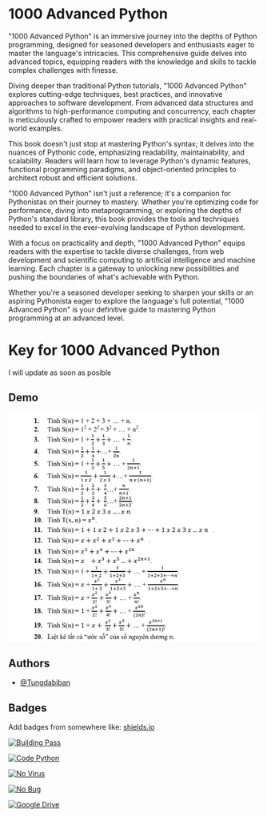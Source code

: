 
# 1000 Advanced Python


"1000 Advanced Python" is an immersive journey into the depths of Python programming, designed for seasoned developers and enthusiasts eager to master the language's intricacies. This comprehensive guide delves into advanced topics, equipping readers with the knowledge and skills to tackle complex challenges with finesse.

Diving deeper than traditional Python tutorials, "1000 Advanced Python" explores cutting-edge techniques, best practices, and innovative approaches to software development. From advanced data structures and algorithms to high-performance computing and concurrency, each chapter is meticulously crafted to empower readers with practical insights and real-world examples.

This book doesn't just stop at mastering Python's syntax; it delves into the nuances of Pythonic code, emphasizing readability, maintainability, and scalability. Readers will learn how to leverage Python's dynamic features, functional programming paradigms, and object-oriented principles to architect robust and efficient solutions.

"1000 Advanced Python" isn't just a reference; it's a companion for Pythonistas on their journey to mastery. Whether you're optimizing code for performance, diving into metaprogramming, or exploring the depths of Python's standard library, this book provides the tools and techniques needed to excel in the ever-evolving landscape of Python development.

With a focus on practicality and depth, "1000 Advanced Python" equips readers with the expertise to tackle diverse challenges, from web development and scientific computing to artificial intelligence and machine learning. Each chapter is a gateway to unlocking new possibilities and pushing the boundaries of what's achievable with Python.

Whether you're a seasoned developer seeking to sharpen your skills or an aspiring Pythonista eager to explore the language's full potential, "1000 Advanced Python" is your definitive guide to mastering Python programming at an advanced level.

# Key for 1000 Advanced Python

I will update as soon as posible


## Demo

![](https://raw.githubusercontent.com/Tungtaplamcoder/1000-advanced-python/main/img/debai1.png)


## Authors

- [@Tungdabiban](https://github.com/Tungtaplamcoder)


## Badges

Add badges from somewhere like: [shields.io](https://shields.io/)

[![Building Pass](https://img.shields.io/badge/Building-pass-green)]()

[![Code Python](https://img.shields.io/badge/Code-python-yellow)]()

[![No Virus](https://img.shields.io/badge/No-virus-blue)]()

[![No Bug](https://img.shields.io/badge/No-bug-orange)]()

[![Google Drive](https://img.shields.io/badge/Google-drive-yellow)](https://drive.google.com/drive/folders/1m92cMiAN9SlwDwu3j_nmE4qaswS8cr6f?usp=sharing)

